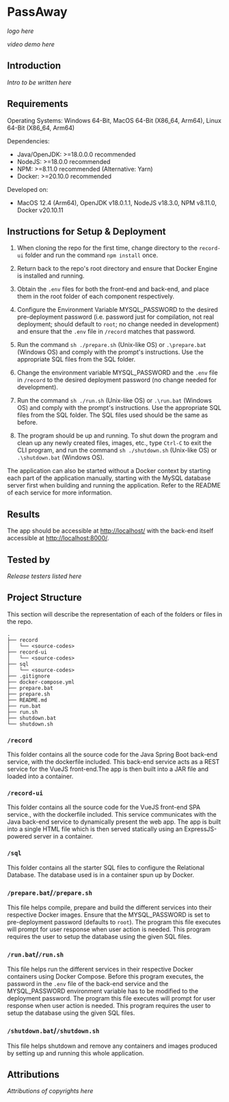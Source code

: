 # PassAway

_logo here_

_video demo here_

## Introduction

_Intro to be written here_

## Requirements

Operating Systems: Windows 64-Bit, MacOS 64-Bit (X86_64, Arm64), Linux 64-Bit (X86_64, Arm64)

Dependencies:
-  Java/OpenJDK: >=18.0.0.0 recommended
-  NodeJS: >=18.0.0 recommended
-  NPM: >=8.11.0 recommended (Alternative: Yarn)
-  Docker: >=20.10.0 recommended

Developed on:
-  MacOS 12.4 (Arm64), OpenJDK v18.0.1.1, NodeJS v18.3.0, NPM v8.11.0, Docker v20.10.11

## Instructions for Setup & Deployment

1.  When cloning the repo for the first time, change directory to the `record-ui` folder and run the command `npm install` once. 

2.  Return back to the repo's root directory and ensure that Docker Engine is installed and running. 

3.  Obtain the `.env` files for both the front-end and back-end, and place them in the root folder of each component respectively. 

4.  Configure the Environment Variable MYSQL_PASSWORD to the desired pre-deployment password (i.e. password just for compilation, not real deployment; should default to `root`; no change needed in development) and ensure that the `.env` file in `/record` matches that password. 

5.  Run the command `sh ./prepare.sh` (Unix-like OS) or `.\prepare.bat` (Windows OS) and comply with the prompt's instructions. Use the appropriate SQL files from the SQL folder. 

6.  Change the environment variable MYSQL_PASSWORD and the `.env` file in `/record` to the desired deployment password (no change needed for development). 

7.  Run the command `sh ./run.sh` (Unix-like OS) or `.\run.bat` (Windows OS) and comply with the prompt's instructions. Use the appropriate SQL files from the SQL folder. The SQL files used should be the same as before. 

8.  The program should be up and running. To shut down the program and clean up any newly created files, images, etc., type `Ctrl-C` to exit the CLI program, and run the command `sh ./shutdown.sh` (Unix-like OS) or `.\shutdown.bat` (Windows OS). 

The application can also be started without a Docker context by starting each part of the application manually, starting with the MySQL database server first when building and running the application. Refer to the README of each service for more information. 

## Results

The app should be accessible at [http://localhost/](http://localhost/) with the back-end itself accessible at [http://localhost:8000/](http://localhost:8000/). 

## Tested by

_Release testers listed here_

## Project Structure

This section will describe the representation of each of the folders or files in the repo.

```
.
├── record
│   └── <source-codes>
├── record-ui
│   └── <source-codes>
├── sql
│   └── <source-codes>
├── .gitignore
├── docker-compose.yml
├── prepare.bat
├── prepare.sh
├── README.md
├── run.bat
├── run.sh
├── shutdown.bat
└── shutdown.sh
```

### `/record`
This folder contains all the source code for the Java Spring Boot back-end service, with the dockerfile included. This back-end service acts as a REST service for the VueJS front-end.The app is then built into a JAR file and loaded into a container. 

### `/record-ui`
This folder contains all the source code for the VueJS front-end SPA service., with the dockerfile included. This service communicates with the Java back-end service to dynamically present the web app. The app is built into a single HTML file which is then served statically using an ExpressJS-powered server in a container. 

### `/sql`
This folder contains all the starter SQL files to configure the Relational Database. The database used is in a container spun up by Docker. 

### `/prepare.bat`/`/prepare.sh`
This file helps compile, prepare and build the different services into their respective Docker images. Ensure that the MYSQL_PASSWORD is set to pre-deployment password (defaults to `root`). The program this file executes will prompt for user response when user action is needed. This program requires the user to setup the database using the given SQL files. 

### `/run.bat`/`/run.sh`
This file helps run the different services in their respective Docker containers using Docker Compose. Before this program executes, the password in the `.env` file of the back-end service and the MYSQL_PASSWORD environment variable has to be modified to the deployment password. The program this file executes will prompt for user response when user action is needed. This program requires the user to setup the database using the given SQL files. 

### `/shutdown.bat`/`/shutdown.sh`
This file helps shutdown and remove any containers and images produced by setting up and running this whole application.  

## Attributions

_Attributions of copyrights here_
